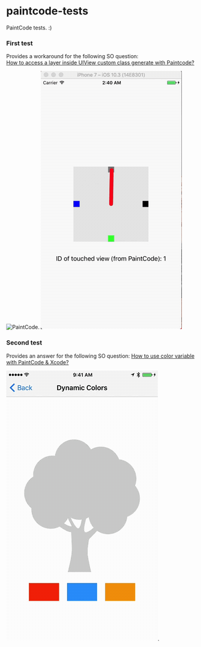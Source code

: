 # paintcode-tests
PaintCode tests. :)

### First test
Provides a workaround for the following SO question:  
[How to access a layer inside UIView custom class generate with Paintcode?](https://stackoverflow.com/questions/45526709/how-to-access-a-layer-inside-uiview-custom-class-generate-with-paintcode)

![PaintCode](https://github.com/backslash-f/paintcode-tests/blob/master/Resources/Screenshots/paintCode.gif). 
![iOS](https://github.com/backslash-f/paintcode-tests/blob/master/Resources/Screenshots/simulator.gif)

### Second test
Provides an answer for the following SO question:
[How to use color variable with PaintCode & Xcode?](https://stackoverflow.com/questions/45859996/how-to-use-color-variable-with-paintcode-xcode)

![Example](https://github.com/backslash-f/paintcode-tests/blob/master/Resources/Screenshots/dynamicColorsExample.gif). 
